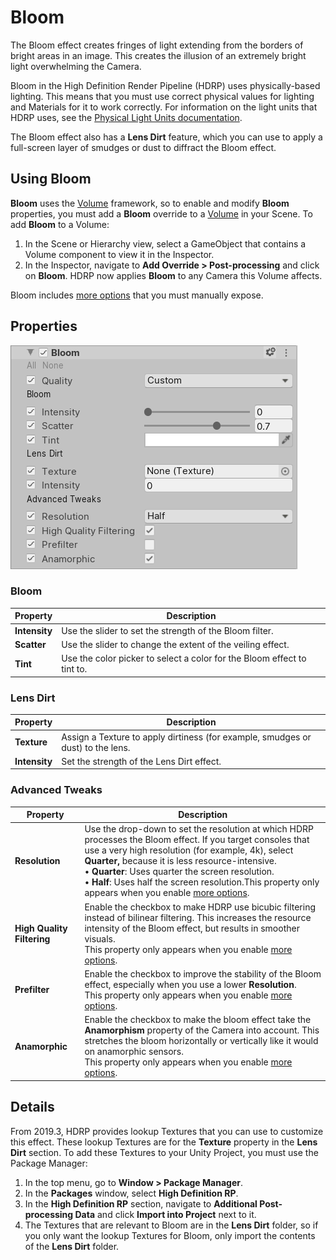 # Bloom

The Bloom effect creates fringes of light extending from the borders of bright areas in an image. This creates the illusion of an extremely bright light overwhelming the Camera.

Bloom in the High Definition Render Pipeline (HDRP) uses physically-based lighting. This means that you must use correct physical values for lighting and Materials for it to work correctly. For information on the light units that HDRP uses, see the [Physical Light Units documentation](Physical-Light-Units.html).

The Bloom effect also has a **Lens Dirt** feature, which you can use to apply a full-screen layer of smudges or dust to diffract the Bloom effect.

## Using Bloom

**Bloom** uses the [Volume](Volumes.html) framework, so to enable and modify **Bloom** properties, you must add a **Bloom** override to a [Volume](Volumes.html) in your Scene. To add **Bloom** to a Volume:

1. In the Scene or Hierarchy view, select a GameObject that contains a Volume component to view it in the Inspector.
2. In the Inspector, navigate to **Add Override > Post-processing** and click on **Bloom**. HDRP now applies **Bloom** to any Camera this Volume affects.

Bloom includes [more options](More-Options.html) that you must manually expose.

## Properties

![](Images/Post-processingBloom1.png)

### Bloom

| **Property**  | **Description**                                              |
| ------------- | ------------------------------------------------------------ |
| **Intensity** | Use the slider to set the strength of the Bloom filter.      |
| **Scatter**   | Use the slider to change the extent of the veiling effect.   |
| **Tint**      | Use the color picker to select a color for the Bloom effect to tint to. |

### Lens Dirt

| **Property**  | **Description**                                              |
| ------------- | ------------------------------------------------------------ |
| **Texture**   | Assign a Texture to apply dirtiness (for example, smudges or dust) to the lens. |
| **Intensity** | Set the strength of the Lens Dirt effect.                    |

### Advanced Tweaks

| **Property**               | **Description**                                              |
| -------------------------- | ------------------------------------------------------------ |
| **Resolution**             | Use the drop-down to set the resolution at which HDRP processes the Bloom effect. If you target consoles that use a very high resolution (for example, 4k), select **Quarter,** because it is less resource-intensive.<br />&#8226; **Quarter**: Uses quarter the screen resolution.<br />&#8226; **Half**: Uses half the screen resolution.This property only appears when you enable [more options](More-Options.html). |
| **High Quality Filtering** | Enable the checkbox to make HDRP use bicubic filtering instead of bilinear filtering. This increases the resource intensity of the Bloom effect, but results in smoother visuals.<br />This property only appears when you enable [more options](More-Options.html). |
| **Prefilter**              | Enable the checkbox to improve the stability of the Bloom effect, especially when you use a lower **Resolution**.<br />This property only appears when you enable [more options](More-Options.html). |
| **Anamorphic**             | Enable the checkbox to make the bloom effect take the **Anamorphism** property of the Camera into account. This stretches the bloom horizontally or vertically like it would on anamorphic sensors.<br />This property only appears when you enable [more options](More-Options.html). |

## Details

From 2019.3, HDRP provides lookup Textures that you can use to customize this effect. These lookup Textures are for the **Texture** property in the **Lens Dirt** section. To add these Textures to your Unity Project, you must use the Package Manager:

1. In the top menu, go to **Window > Package Manager**.
2. In the **Packages** window, select **High Definition RP**.
3. In the **High Definition RP** section, navigate to **Additional Post-processing Data** and click **Import into Project** next to it.
4. The Textures that are relevant to Bloom are in the **Lens Dirt** folder, so if you only want the lookup Textures for Bloom, only import the contents of the **Lens Dirt** folder.